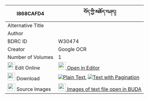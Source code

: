 |I868CAFD4|བོད་ཀྱི་མཆོད་བཤད། 
| --- | --- 
|Alternative Title |
|Author | 
|BDRC ID | W30474
|Creator | Google OCR
|Number of Volumes| 1
|<img width="25" src="https://img.icons8.com/color/25/000000/edit-property.png">Edit Online| [<img width="25" src="https://avatars.githubusercontent.com/u/45091458?s=200&v=4"> Open in Editor](http://editor.openpecha.org/I868CAFD4)
|<img width="25" src="https://img.icons8.com/fluent/48/000000/download-2.png"/>  Download | [![](https://img.icons8.com/color/20/000000/txt.png)Plain Text](https://github.com/Openpecha/I868CAFD4/releases/download/v1/bo_kyi_cho_she_plain_I868CAFD4.zip), [![](https://img.icons8.com/color/20/000000/txt.png)Text with Pagination](https://github.com/Openpecha/I868CAFD4/releases/download/v1/bo_kyi_cho_she_pages_I868CAFD4.zip)
|<img width="25" src="https://img.icons8.com/plasticine/100/000000/pictures-folder.png"/>  Source Images | [<img width="25" src="https://library.bdrc.io/icons/BUDA-small.svg"> Images of text file open in BUDA](https://library.bdrc.io/show/bdr:W30474)